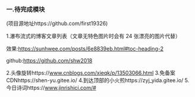 
### 一.待完成模块

(项目源地址https://github.com/first19326)

1.瀑布流式的博客文章列表（文章无特色图片时会有 24 张漂亮的图片代替）

效果:https://sunhwee.com/posts/6e8839eb.html#toc-heading-2

github:https://github.com/shw2018

2.头像旋转https://www.cnblogs.com/xieqk/p/13503066.html
3.免备案CDNhttps://shen-yu.gitee.io/
4.到达顶部的小火煎https://zyj_yida.gitee.io/
5.今日诗词https://www.jinrishici.com/#
